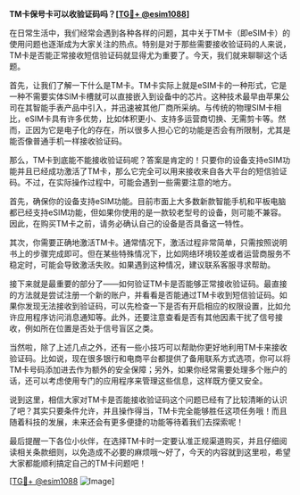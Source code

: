 **TM卡保号卡可以收验证码吗？[[TG💪+ @esim1088](https://t.me/s/esim1088)]**

在日常生活中，我们经常会遇到各种各样的问题，其中关于TM卡（即eSIM卡）的使用问题也逐渐成为大家关注的热点。特别是对于那些需要接收验证码的人来说，TM卡是否能正常接收短信验证码就显得尤为重要了。今天，我们就来聊聊这个话题。

首先，让我们了解一下什么是TM卡。TM卡实际上就是eSIM卡的一种形式，它是一种不需要实体SIM卡槽就可以直接嵌入到设备中的芯片。这种技术最早由苹果公司在其智能手表产品中引入，并迅速被其他厂商所采纳。与传统的物理SIM卡相比，eSIM卡具有许多优势，比如体积更小、支持多运营商切换、无需剪卡等。然而，正因为它是电子化的存在，所以很多人担心它的功能是否会有所限制，尤其是能否像普通手机一样接收验证码。

那么，TM卡到底能不能接收验证码呢？答案是肯定的！只要你的设备支持eSIM功能并且已经成功激活了TM卡，那么它完全可以用来接收来自各大平台的短信验证码。不过，在实际操作过程中，可能会遇到一些需要注意的地方。

首先，确保你的设备支持eSIM功能。目前市面上大多数新款智能手机和平板电脑都已经支持eSIM功能，但如果你使用的是一款较老型号的设备，则可能不兼容。因此，在购买TM卡之前，请务必确认自己的设备是否具备这一特性。

其次，你需要正确地激活TM卡。通常情况下，激活过程非常简单，只需按照说明书上的步骤完成即可。但在某些特殊情况下，比如网络环境较差或者运营商服务不稳定时，可能会导致激活失败。如果遇到这种情况，建议联系客服寻求帮助。

接下来就是最重要的部分了——如何验证TM卡是否能够正常接收验证码。最直接的方法就是尝试注册一个新的账户，并看看是否能通过TM卡收到短信验证码。如果你发现无法接收到验证码，可以先检查一下是否有开启相应的权限设置，比如允许应用程序访问消息通知等。此外，还要注意查看是否有其他因素干扰了信号接收，例如所在位置是否处于信号盲区之类。

当然啦，除了上述几点之外，还有一些小技巧可以帮助你更好地利用TM卡来接收验证码。比如说，现在很多银行和电商平台都提供了备用联系方式选项，你可以将TM卡号码添加进去作为额外的安全保障；另外，如果你经常需要处理多个账户的话，还可以考虑使用专门的应用程序来管理这些信息，这样既方便又安全。

说到这里，相信大家对TM卡是否能接收验证码这个问题已经有了比较清晰的认识了吧？其实只要条件允许，并且操作得当，TM卡完全能够胜任这项任务哦！而且随着科技的发展，未来还会有更多便捷的功能等待着我们去探索呢！

最后提醒一下各位小伙伴，在选择TM卡时一定要认准正规渠道购买，并且仔细阅读相关条款细则，以免造成不必要的麻烦哦～好了，今天的内容就到这里啦，希望大家都能顺利搞定自己的TM卡问题吧！

[[TG💪+ @esim1088](https://t.me/s/esim1088) ![Image](https://i.postimg.cc/4NQfJmqS/Snipaste-2025-05-13-00-14-12.png)]